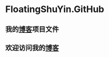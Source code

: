 # FloatingShuYin.GitHub
## 我的[博客][blog]项目文件

## 欢迎访问我的[博客][blog]

[blog]: <http://floatsyi.com/> (博客)
